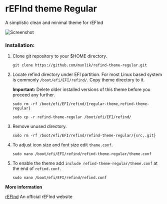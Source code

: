 # rEFInd theme Regular

A simplistic clean and minimal theme for rEFInd

![Screenshot](http://orig07.deviantart.net/4f10/f/2016/076/3/7/refind_theme_by_munlik-d8gvwo8.jpg)

### Installation:

1. Clone git repository to your $HOME directory.
   ```
   git clone https://github.com/munlik/refind-theme-regular.git
   ```

2. Locate refind directory under EFI partition. For most Linux based system is commonly `/boot/efi/EFI/refind/`. Copy theme directory to it.

   **Important:** Delete older installed versions of this theme before you proceed any further.

   ```
   sudo rm -rf /boot/efi/EFI/refind/{regular-theme,refind-theme-regular}
   ```
   ```
   sudo cp -r refind-theme-regular /boot/efi/EFI/refind/
   ```
3. Remove unused directory.
   ```
   sudo rm -rf /boot/efi/EFI/refind/refind-theme-regular/{src,.git}
   ```

4. To adjust icon size and font size edit `theme.conf`.
   ```
   sudo nano /boot/efi/EFI/refind/refind-theme-regular/theme.conf
   ```

5. To enable the theme add `include refind-theme-regular/theme.conf` at the end of `refind.conf`.
   ```
   sudo nano /boot/efi/EFI/refind/refind.conf
   ```

**More information**

[rEFInd](http://www.rodsbooks.com/refind/) An official rEFInd website

